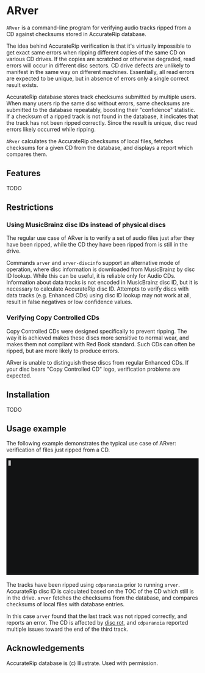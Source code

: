 # ARver

`ARver` is a command-line program for verifying audio tracks ripped from a CD
against checksums stored in AccurateRip database.

The idea behind AccurateRip verification is that it's virtually impossible to
get exact same errors when ripping different copies of the same CD on various
CD drives. If the copies are scratched or otherwise degraded, read errors will
occur in different disc sectors. CD drive defects are unlikely to manifest in
the same way on different machines. Essentially, all read errors are expected
to be unique, but in absence of errors only a single correct result exists.

AccurateRip database stores track checksums submitted by multiple users. When
many users rip the same disc without errors, same checksums are submitted to
the database repeatably, boosting their "confidence" statistic. If a checksum
of a ripped track is not found in the database, it indicates that the track has
not been ripped correctly. Since the result is unique, disc read errors likely
occurred while ripping.

`ARver` calculates the AccurateRip checksums of local files, fetches checksums
for a given CD from the database, and displays a report which compares them.

## Features

TODO

## Restrictions

### Using MusicBrainz disc IDs instead of physical discs

The regular use case of ARver is to verify a set of audio files just after they
have been ripped, while the CD they have been ripped from is still in the drive.

Commands `arver` and `arver-discinfo` support an alternative mode of operation,
where disc information is downloaded from MusicBrainz by disc ID lookup. While
this can be useful, it is reliable only for Audio CDs. Information about data
tracks is not encoded in MusicBrainz disc ID, but it is necessary to calculate
AccurateRip disc ID. Attempts to verify discs with data tracks (e.g. Enhanced
CDs) using disc ID lookup may not work at all, result in false negatives or low
confidence values.

### Verifying Copy Controlled CDs

Copy Controlled CDs were designed specifically to prevent ripping. The way it
is achieved makes these discs more sensitive to normal wear, and makes them
not compliant with Red Book standard. Such CDs can often be ripped, but are
more likely to produce errors.

ARver is unable to distinguish these discs from regular Enhanced CDs. If your
disc bears "Copy Controlled CD" logo, verification problems are expected.

## Installation

TODO

## Usage example

The following example demonstrates the typical use case of ARver: verification
of files just ripped from a CD.

![ARver usage example](doc/arver_usage.gif)

The tracks have been ripped using `cdparanoia` prior to running `arver`.
AccurateRip disc ID is calculated based on the TOC of the CD which still is
in the drive. `arver` fetches the checksums from the database, and compares
checksums of local files with database entries.

In this case `arver` found that the last track was not ripped correctly, and
reports an error. The CD is affected by [disc rot], and `cdparanoia` reported
multiple issues toward the end of the third track.

## Acknowledgements

AccurateRip database is (c) Illustrate. Used with permission.

[disc rot]: https://en.wikipedia.org/wiki/Disc_rot
